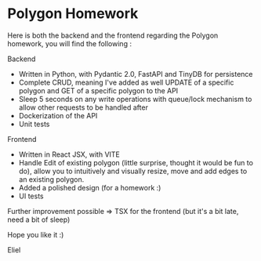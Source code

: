 # Polygon Homework

Here is both the backend and the frontend regarding the Polygon homework, you will find the following :

Backend 
- Written in Python, with Pydantic 2.0, FastAPI and TinyDB for persistence
- Complete CRUD, meaning I've added as well UPDATE of a specific polygon and GET of a specific polygon to the API
- Sleep 5 seconds on any write operations with queue/lock mechanism to allow other requests to be handled after
- Dockerization of the API
- Unit tests

Frontend
- Written in React JSX, with VITE 
- Handle Edit of existing polygon (little surprise, thought it would be fun to do), allow you to intuitively and visually resize, move and add edges to an existing polygon.
- Added a polished design (for a homework :)
- UI tests

Further improvement possible => TSX for the frontend (but it's a bit late, need a bit of sleep)

Hope you like it :)

Eliel 